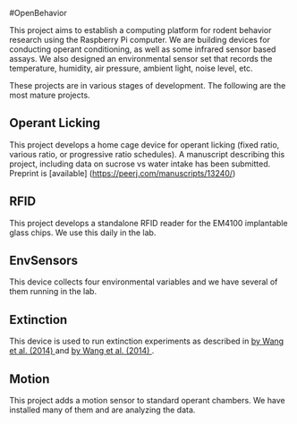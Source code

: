 #OpenBehavior

This project aims to establish a computing platform for rodent behavior research using the Raspberry Pi computer. We are building devices for conducting operant conditioning, as well as some infrared sensor based assays. We also designed an environmental sensor set that records the temperature, humidity, air pressure, ambient light, noise level, etc. 

These projects are in various stages of development. The following are the most mature projects.

## Operant Licking
This project develops a home cage device for operant licking (fixed ratio, various ratio, or progressive ratio schedules). A manuscript describing this project, including data on sucrose vs water intake has been submitted. Preprint is [available] (https://peerj.com/manuscripts/13240/)

## RFID 

This project develops a standalone RFID reader for the EM4100 implantable glass chips. We use this daily in the lab.

## EnvSensors

This device collects four environmental variables and we have several of them running in the lab.

## Extinction

This device is used to run extinction experiments as described in <a href=https://www.ncbi.nlm.nih.gov/PubMed/25532105> by Wang et al. (2014)  </a> and  <a href="https://www.ncbi.nlm.nih.gov/PubMed/25566005"> by Wang et al. (2014) </a>.  


## Motion

This project adds a motion sensor to standard operant chambers. We have installed many of them and are analyzing the data. 
